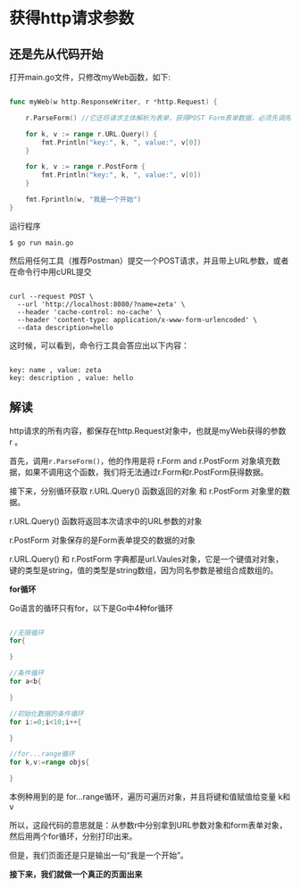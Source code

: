 # 获得http请求参数

## 还是先从代码开始

打开main.go文件，只修改myWeb函数，如下:

```go

func myWeb(w http.ResponseWriter, r *http.Request) {

    r.ParseForm() //它还将请求主体解析为表单，获得POST Form表单数据，必须先调用这个函数

    for k, v := range r.URL.Query() {
        fmt.Println("key:", k, ", value:", v[0])
    }

    for k, v := range r.PostForm {
        fmt.Println("key:", k, ", value:", v[0])
    }

    fmt.Fprintln(w, "我是一个开始")
}

```

运行程序

`$ go run main.go`

然后用任何工具（推荐Postman）提交一个POST请求，并且带上URL参数，或者在命令行中用cURL提交

```shell

curl --request POST \
  --url 'http://localhost:8080/?name=zeta' \
  --header 'cache-control: no-cache' \
  --header 'content-type: application/x-www-form-urlencoded' \
  --data description=hello

```

这时候，可以看到，命令行工具会答应出以下内容：

```shell

key: name , value: zeta
key: description , value: hello

```

## 解读

http请求的所有内容，都保存在http.Request对象中，也就是myWeb获得的参数 r 。

首先，调用`r.ParseForm()`，他的作用是将 r.Form and r.PostForm 对象填充数据，如果不调用这个函数，我们将无法通过r.Form和r.PostForm获得数据。

接下来，分别循环获取 r.URL.Query() 函数返回的对象 和 r.PostForm 对象里的数据。

r.URL.Query() 函数将返回本次请求中的URL参数的对象

r.PostForm 对象保存的是Form表单提交的数据的对象

r.URL.Query() 和 r.PostForm 字典都是url.Vaules对象，它是一个键值对对象，键的类型是string，值的类型是string数组，因为同名参数是被组合成数组的。

**for循环**

Go语言的循环只有for，以下是Go中4种for循环

```go

//无限循环
for{

}

//条件循环
for a<b{

}

//初始化数据的条件循环
for i:=0;i<10;i++{

}

//for...range循环
for k,v:=range objs{

}

```

本例种用到的是 for...range循环，遍历可遍历对象，并且将键和值赋值给变量 k和v

所以，这段代码的意思就是：从参数r中分别拿到URL参数对象和form表单对象，然后用两个for循环，分别打印出来。

但是，我们页面还是只是输出一句“我是一个开始”。

**接下来，我们就做一个真正的页面出来**